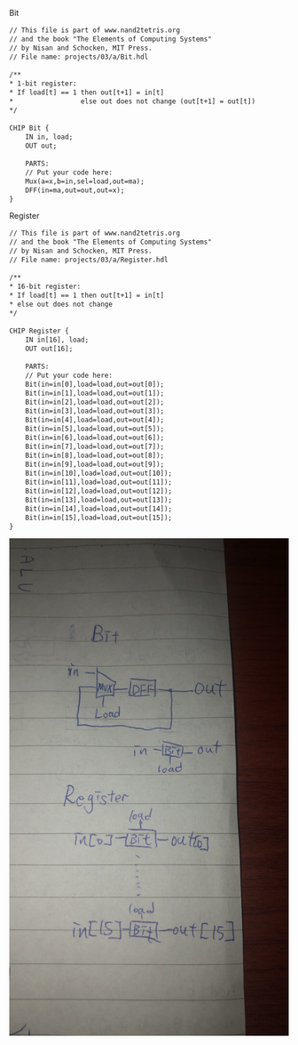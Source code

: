 Bit

    // This file is part of www.nand2tetris.org
    // and the book "The Elements of Computing Systems"
    // by Nisan and Schocken, MIT Press.
    // File name: projects/03/a/Bit.hdl

    /**
    * 1-bit register:
    * If load[t] == 1 then out[t+1] = in[t]
    *                 else out does not change (out[t+1] = out[t])
    */

    CHIP Bit {
        IN in, load;
        OUT out;

        PARTS:
        // Put your code here:
        Mux(a=x,b=in,sel=load,out=ma);
        DFF(in=ma,out=out,out=x);
    }
Register

    // This file is part of www.nand2tetris.org
    // and the book "The Elements of Computing Systems"
    // by Nisan and Schocken, MIT Press.
    // File name: projects/03/a/Register.hdl

    /**
    * 16-bit register:
    * If load[t] == 1 then out[t+1] = in[t]
    * else out does not change
    */

    CHIP Register {
        IN in[16], load;
        OUT out[16];

        PARTS:
        // Put your code here:
        Bit(in=in[0],load=load,out=out[0]);
        Bit(in=in[1],load=load,out=out[1]);
        Bit(in=in[2],load=load,out=out[2]);
        Bit(in=in[3],load=load,out=out[3]);
        Bit(in=in[4],load=load,out=out[4]);
        Bit(in=in[5],load=load,out=out[5]);
        Bit(in=in[6],load=load,out=out[6]);
        Bit(in=in[7],load=load,out=out[7]);
        Bit(in=in[8],load=load,out=out[8]);
        Bit(in=in[9],load=load,out=out[9]);
        Bit(in=in[10],load=load,out=out[10]);
        Bit(in=in[11],load=load,out=out[11]);
        Bit(in=in[12],load=load,out=out[12]);
        Bit(in=in[13],load=load,out=out[13]);
        Bit(in=in[14],load=load,out=out[14]);
        Bit(in=in[15],load=load,out=out[15]);
    }
![image](https://github.com/mnnmnm/co109a/blob/master/homework/pic/work5.jpg)